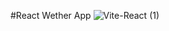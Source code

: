 #React Wether App
![Vite-React (1)](https://github.com/SinghSaurabh030/WeatherApp-React-/assets/161106562/10868fb7-4536-4613-baeb-03b9d2b50770)

